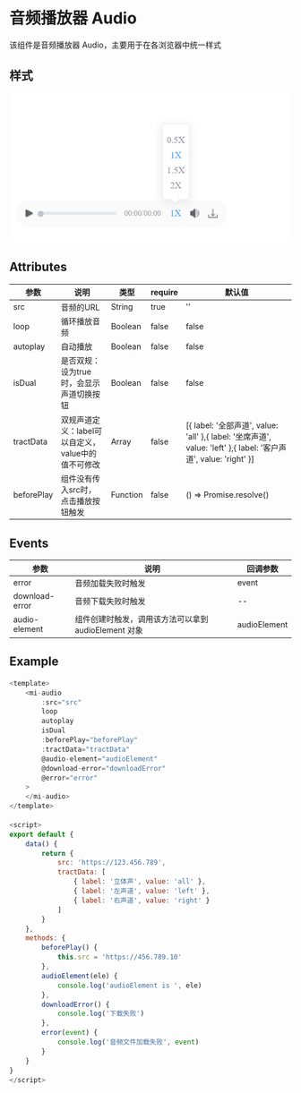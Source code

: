 # 音频播放器 Audio

该组件是音频播放器 Audio，主要用于在各浏览器中统一样式

## 样式

![Alt text](./image.png)

## Attributes

| 参数   | 说明     | 类型   | require | 默认值 |
| ------ | -------- | ------ | ------- | ------ |
| src  | 音频的URL | String | true   | ''  |
| loop | 循环播放音频 | Boolean | false   | false   |
| autoplay | 自动播放 | Boolean | false   | false   |
| isDual | 是否双规：设为true时，会显示声道切换按钮 | Boolean | false   | false   |
| tractData | 双规声道定义：label可以自定义，value中的值不可修改 | Array | false   | [{ label: '全部声道', value: 'all' },{ label: '坐席声道', value: 'left' },{ label: '客户声道', value: 'right' }]   |
| beforePlay | 组件没有传入src时，点击播放按钮触发 | Function | false   | () => Promise.resolve()   |


## Events

| 参数         | 说明                 | 回调参数 |
| ------------ | -------------------- | -------- |
| error | 音频加载失败时触发 | event       |
| download-error | 音频下载失败时触发 | --       |
| audio-element | 组件创建时触发，调用该方法可以拿到 audioElement 对象| audioElement      |

## Example

```JavaScript
<template>
    <mi-audio 
        :src="src"
        loop
        autoplay
        isDual
        :beforePlay="beforePlay"
        :tractData="tractData"
        @audio-element="audioElement"
        @download-error="downloadError"
        @error="error"
    >
    </mi-audio>
</template>

<script>
export default {
    data() {
        return {
            src: 'https://123.456.789',
            tractData: [
                { label: '立体声', value: 'all' },
                { label: '左声道', value: 'left' },
                { label: '右声道', value: 'right' }
            ]
        }
    },
    methods: {
        beforePlay() {
            this.src = 'https://456.789.10'
        },
        audioElement(ele) {
            console.log('audioElement is ', ele)
        },
        downloadError() {
            console.log('下载失败')
        },
        error(event) {
            console.log('音频文件加载失败', event)
        }
    }
}
</script>

```
